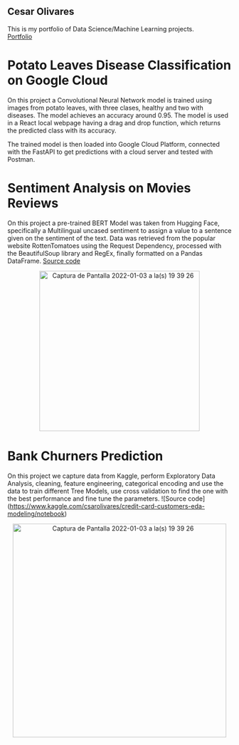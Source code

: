 ## Cesar Olivares
This is my portfolio of Data Science/Machine Learning projects.<br>
[Portfolio](https://colivarese.github.io/Portfolio/)

# Potato Leaves Disease Classification on Google Cloud 
On this project a Convolutional Neural Network model is trained using images from potato leaves,
with three clases, healthy and two with diseases. The model achieves an accuracy around 0.95.
The model is used in a React local webpage having a drag and drop function, which returns the
predicted class with its accuracy.
<!--
<p align="center">
<img width="360" alt="Captura de Pantalla 2022-01-03 a la(s) 19 39 26" src="https://user-images.githubusercontent.com/80273045/148007912-17dc44c5-2dc6-44fa-9126-0e345ffda445.png"> <img width="360" alt="Captura de Pantalla 2022-01-03 a la(s) 19 40 20" src="https://user-images.githubusercontent.com/80273045/148008320-02b47121-1c63-4eca-84c2-4f2a8664b7bf.png">
</p> -->

The trained model is then loaded into Google Cloud Platform, connected with the FastAPI to get
predictions with a cloud server and tested with Postman.

# Sentiment Analysis on Movies Reviews 
On this project a pre-trained BERT Model was taken from Hugging Face, specifically a Multilingual uncased sentiment to assign a value to a sentence given on the sentiment of the text. Data was retrieved from the popular website RottenTomatoes using the Request Dependency, processed with the BeautifulSoup library and RegEx, finally formatted on a Pandas DataFrame. [Source code](https://github.com/colivarese/Sentiment-Analysis-with-BERT-and-Web-Scrapping/blob/main/Sentiment_Analysis_using_BERT.ipynb)
<p align='center'>
 <img width="360" alt="Captura de Pantalla 2022-01-03 a la(s) 19 39 26" src="https://user-images.githubusercontent.com/80273045/148017280-018bf722-a535-4a79-91b0-5d006fc17d3a.jpeg">
</p>

# Bank Churners Prediction
On this project we capture data from Kaggle, perform Exploratory Data Analysis, cleaning, feature engineering, categorical encoding and use the data to train different Tree Models, use cross validation to find the one with the best performance and fine tune the parameters. ![Source code] (https://www.kaggle.com/csarolivares/credit-card-customers-eda-modeling/notebook)
<p align='center'>
 <img width="480" alt="Captura de Pantalla 2022-01-03 a la(s) 19 39 26" src="https://user-images.githubusercontent.com/80273045/148121268-afedee1d-2573-49d0-a7f3-cfb338a47e67.png">
</p>
